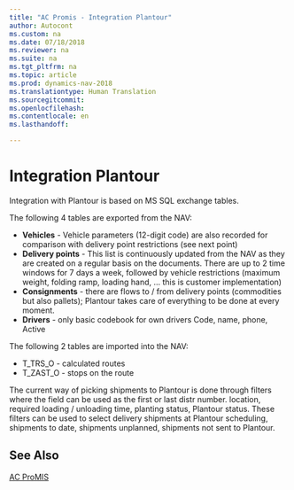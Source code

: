 ```yaml
---
title: "AC Promis - Integration Plantour"
author: Autocont
ms.custom: na
ms.date: 07/18/2018
ms.reviewer: na
ms.suite: na
ms.tgt_pltfrm: na
ms.topic: article
ms.prod: dynamics-nav-2018
ms.translationtype: Human Translation
ms.sourcegitcommit: 
ms.openlocfilehash: 
ms.contentlocale: en
ms.lasthandoff: 

---
```



# <a name="ac-pm-plantour"></a>Integration Plantour

Integration with Plantour is based on MS SQL exchange tables.

The following 4 tables are exported from the NAV:

- **Vehicles** - Vehicle parameters (12-digit code) are also recorded for comparison with delivery point restrictions (see next point)
- **Delivery points** - This list is continuously updated from the NAV as they are created on a regular basis on the documents. There are up to 2 time windows for 7 days a week, followed by vehicle restrictions (maximum weight, folding ramp, loading hand, ... this is customer implementation)
- **Consignments** - there are flows to / from delivery points (commodities but also pallets); Plantour takes care of everything to be done at every moment.
- **Drivers** - only basic codebook for own drivers Code, name, phone, Active

The following 2 tables are imported into the NAV:

- T_TRS_O - calculated routes
- T_ZAST_O - stops on the route

The current way of picking shipments to Plantour is done through filters where the field can be used as the first or last distr number. location, required loading / unloading time, planting status, Plantour status. These filters can be used to select delivery shipments at Plantour scheduling, shipments to date, shipments unplanned, shipments not sent to Plantour.

## <a name="see-also"></a>See Also
[AC ProMIS](ac-pm-promis.md)